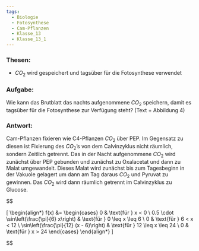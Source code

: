 ```yaml
---
tags:
  - Biologie
  - Fotosynthese
  - Cam-Pflanzen
  - Klasse_13
  - Klasse_13_1
---
```

### Thesen:
- $CO_2$ wird gespeichert und tagsüber für die Fotosynthese verwendet

### Aufgabe:
Wie kann das Brutblatt das nachts aufgenommene $CO_{2}$ speichern, damit es tagsüber für die Fotosynthese zur Verfügung steht? (Text + Abbildung 4)

### Antwort:
Cam-Pflanzen fixieren wie C4-Pflanzen $CO_2$ über PEP. Im Gegensatz zu diesen ist Fixierung des $CO_2$’s von dem Calvinzyklus nicht räumlich, sondern Zeitlich getrennt. Das in der Nacht aufgenommene $CO_2$ wird zunächst über PEP gebunden und zunächst zu Oxalacetat und dann zu Malat umgewandelt. Dieses Malat wird zunächst bis zum Tagesbeginn in der Vakuole gelagert um dann am Tag daraus $CO_2$ und Pyruvat zu gewinnen. Das $CO_{2}$ wird dann räumlich getrennt im Calvinzyklus zu Glucose.


$$

\[
\begin{align*}
f(x) &= \begin{cases} 
0 & \text{für } x < 0 \\
0.5 \cdot \sin\left(\frac{\pi}{6} x\right) & \text{für } 0 \leq x \leq 6 \\
0 & \text{für } 6 < x < 12 \\
\sin\left(\frac{\pi}{12} (x - 6)\right) & \text{für } 12 \leq x \leq 24 \\
0 & \text{für } x > 24 
\end{cases}
\end{align*}
\]


$$


